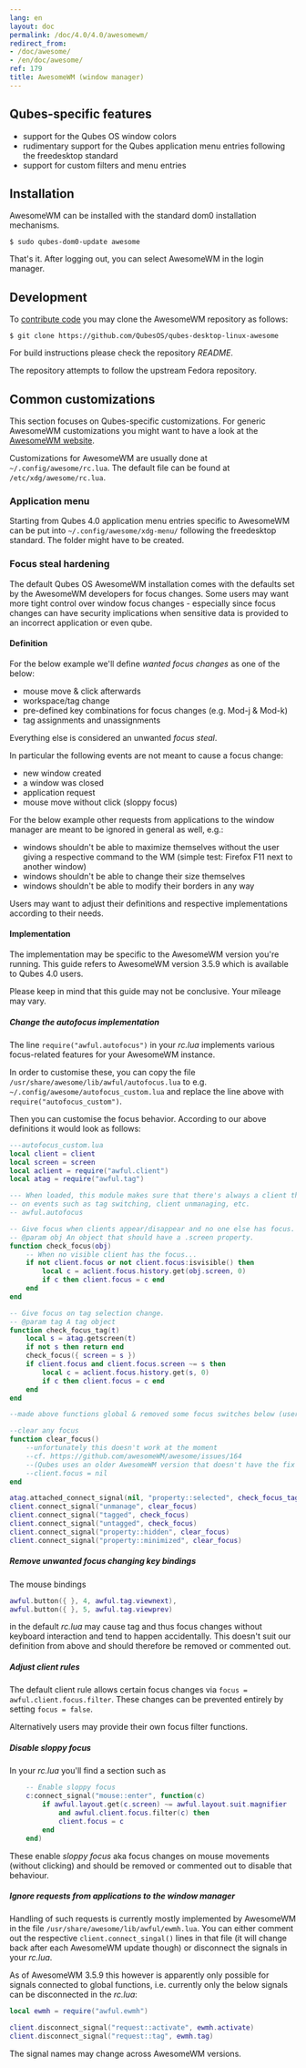 ```yaml
---
lang: en
layout: doc
permalink: /doc/4.0/4.0/awesomewm/
redirect_from:
- /doc/awesome/
- /en/doc/awesome/
ref: 179
title: AwesomeWM (window manager)
---
```


## Qubes-specific features

* support for the Qubes OS window colors
* rudimentary support for the Qubes application menu entries following the freedesktop standard
* support for custom filters and menu entries

## Installation

AwesomeWM can be installed with the standard dom0 installation mechanisms.

```shell_session
$ sudo qubes-dom0-update awesome
```

That's it. After logging out, you can select AwesomeWM in the login manager.

## Development

To [contribute code](/doc/contributing/) you may clone the AwesomeWM repository as follows:

```shell_session
$ git clone https://github.com/QubesOS/qubes-desktop-linux-awesome
```

For build instructions please check the repository _README_.

The repository attempts to follow the upstream Fedora repository.

## Common customizations

This section focuses on Qubes-specific customizations. For generic AwesomeWM customizations you might want to have a look at the [AwesomeWM website](https://awesomewm.org).

Customizations for AwesomeWM are usually done at `~/.config/awesome/rc.lua`. The default file can be found at `/etc/xdg/awesome/rc.lua`.

### Application menu

Starting from Qubes 4.0 application menu entries specific to AwesomeWM can be put into `~/.config/awesome/xdg-menu/` following the freedesktop standard. The folder might have to be created.

### Focus steal hardening

The default Qubes OS AwesomeWM installation comes with the defaults set by the AwesomeWM developers for focus changes. Some users may want more tight control over window focus changes - especially since focus changes can have security implications when sensitive data is provided to an incorrect application or even qube.

#### Definition

For the below example we'll define _wanted focus changes_ as one of the below:

* mouse move & click afterwards
* workspace/tag change
* pre-defined key combinations for focus changes (e.g. Mod-j & Mod-k)
* tag assignments and unassignments

Everything else is considered an unwanted _focus steal_.

In particular the following events are not meant to cause a focus change:

* new window created
* a window was closed
* application request
* mouse move without click (sloppy focus)

For the below example other requests from applications to the window manager are meant to be ignored in general as well, e.g.:

* windows shouldn't be able to maximize themselves without the user giving a respective command to the WM (simple test: Firefox F11 next to another window)
* windows shouldn't be able to change their size themselves
* windows shouldn't be able to modify their borders in any way

Users may want to adjust their definitions and respective implementations according to their needs.

#### Implementation

The implementation may be specific to the AwesomeWM version you're running. This guide refers to AwesomeWM version 3.5.9 which is available to Qubes 4.0 users.

Please keep in mind that this guide may not be conclusive. Your mileage may vary.

##### Change the autofocus implementation

The line `require("awful.autofocus")` in your _rc.lua_ implements various focus-related features for your AwesomeWM instance.

In order to customise these, you can copy the file `/usr/share/awesome/lib/awful/autofocus.lua` to e.g. `~/.config/awesome/autofocus_custom.lua` and replace the line above with `require("autofocus_custom")`.

Then you can customise the focus behavior. According to our above definitions it would look as follows:

```lua
---autofocus_custom.lua
local client = client
local screen = screen
local aclient = require("awful.client")
local atag = require("awful.tag")

--- When loaded, this module makes sure that there's always a client that will have focus
-- on events such as tag switching, client unmanaging, etc.
-- awful.autofocus

-- Give focus when clients appear/disappear and no one else has focus.
-- @param obj An object that should have a .screen property.
function check_focus(obj)
    -- When no visible client has the focus...
    if not client.focus or not client.focus:isvisible() then
        local c = aclient.focus.history.get(obj.screen, 0)
        if c then client.focus = c end
    end
end

-- Give focus on tag selection change.
-- @param tag A tag object
function check_focus_tag(t)
    local s = atag.getscreen(t)
    if not s then return end
    check_focus({ screen = s })
    if client.focus and client.focus.screen ~= s then
        local c = aclient.focus.history.get(s, 0)
        if c then client.focus = c end
    end
end

--made above functions global & removed some focus switches below (user interaction required instead)

--clear any focus
function clear_focus()
    --unfortunately this doesn't work at the moment
    --cf. https://github.com/awesomeWM/awesome/issues/164
    --(Qubes uses an older AwesomeWM version that doesn't have the fix yet)
    --client.focus = nil
end

atag.attached_connect_signal(nil, "property::selected", check_focus_tag)
client.connect_signal("unmanage", clear_focus)
client.connect_signal("tagged", check_focus)
client.connect_signal("untagged", check_focus)
client.connect_signal("property::hidden", clear_focus)
client.connect_signal("property::minimized", clear_focus)
```

##### Remove unwanted focus changing key bindings

The mouse bindings

```lua
awful.button({ }, 4, awful.tag.viewnext),
awful.button({ }, 5, awful.tag.viewprev)
```

in the default _rc.lua_ may cause tag and thus focus changes without keyboard interaction and tend to happen accidentally. This doesn't suit our definition from above and should therefore be removed or commented out.

##### Adjust client rules

The default client rule allows certain focus changes via `focus = awful.client.focus.filter`. These changes can be prevented entirely by setting `focus = false`.

Alternatively users may provide their own focus filter functions.

##### Disable sloppy focus

In your _rc.lua_ you'll find a section such as

```lua
    -- Enable sloppy focus
    c:connect_signal("mouse::enter", function(c)
        if awful.layout.get(c.screen) ~= awful.layout.suit.magnifier
            and awful.client.focus.filter(c) then
            client.focus = c
        end
    end)
```

These enable _sloppy focus_ aka focus changes on mouse movements (without clicking) and should be removed or commented out to disable that behaviour.

##### Ignore requests from applications to the window manager

Handling of such requests is currently mostly implemented by AwesomeWM in the file `/usr/share/awesome/lib/awful/ewmh.lua`. You can either comment out the respective `client.connect_singal()` lines in that file (it will change back after each AwesomeWM update though) or disconnect the signals in your _rc.lua_.

As of AwesomeWM 3.5.9 this however is apparently only possible for signals connected to global functions, i.e. currently only the below signals can be disconnected in the _rc.lua_:

```lua
local ewmh = require("awful.ewmh")

client.disconnect_signal("request::activate", ewmh.activate)
client.disconnect_signal("request::tag", ewmh.tag)
```

The signal names may change across AwesomeWM versions.

